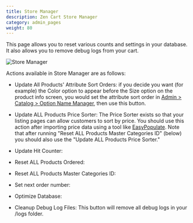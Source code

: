 ```yaml
---
title: Store Manager
description: Zen Cart Store Manager
category: admin_pages
weight: 80
---
```


This page allows you to reset various counts and settings in your database.
It also allows you to remove debug logs from your cart.

![Store Manager](/images/store_manager.png)

Actions available in Store Manager are as follows: 

- Update All Products' Attribute Sort Orders: if you decide you want (for example) the Color option to appear before the Size option on the product info screen, you would set the attribute sort order in [Admin > Catalog > Option Name Manager](/user/admin_pages/catalog/option_name_manager/), then use this button. 

- Update ALL Products Price Sorter: The Price Sorter exists so that your listing pages can allow customers to sort by price.  You should use this action after importing price data using a tool like [EasyPopulate](/user/products/easypopulate/). 
Note that after running "Reset ALL Products Master Categories ID" (below) you should also use the "Update ALL Products Price Sorter." 

- Update Hit Counter:

- Reset ALL Products Ordered:

- Reset ALL Products Master Categories ID:

- Set next order number:

- Optimize Database: 

- Cleanup Debug Log Files: This button will remove all debug logs in your /logs folder. 

